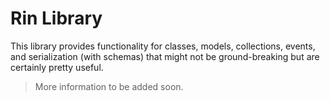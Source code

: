 # Rin Library

This library provides functionality for classes, models, collections, events, and serialization (with schemas) that might not be ground-breaking but are certainly pretty useful.

> More information to be added soon.

